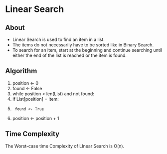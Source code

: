 # Linear Search

## About
- Linear Search is used to find an item in a list.
- The items do not necessarily have to be sorted like in Binary Search.
- To search for an item, start at the beginning and continue searching until either the end of the list is reached or the item is found.

## Algorithm
1. position <- 0
2. found <- False
3. while position < len(List) and not found:
4. 	if List[position] = item:
5.		found <- True
6.	position <- position + 1

## Time Complexity

The Worst-case time Complexity of LInear Search is O(n).